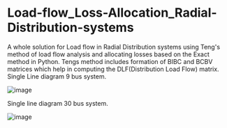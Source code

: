 # Load-flow_Loss-Allocation_Radial-Distribution-systems
A whole solution for Load flow in Radial Distribution systems using Teng's method of load flow analysis and allocating losses based on the Exact method in Python.
Tengs method includes formation of BIBC and BCBV matrices which help in computing the DLF(Distribution Load Flow) matrix.
Single Line diagram 9 bus system.

![image](https://user-images.githubusercontent.com/83206285/133890536-1e883415-7e50-425f-aa0f-10c769385593.png)

Single line diagram 30 bus system.

![image](https://user-images.githubusercontent.com/83206285/133890558-a784cd9e-31b3-4219-b5cd-1b5463b6a72e.png)


